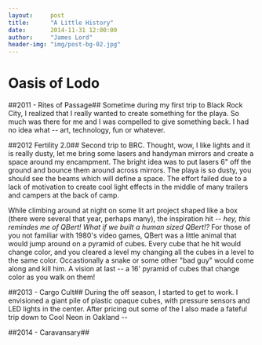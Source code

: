 ```yaml
---
layout:     post
title:      "A Little History"
date:       2014-11-31 12:00:00
author:     "James Lord"
header-img: "img/post-bg-02.jpg"
---
```


Oasis of Lodo
=============

##2011 - Rites of Passage## 
Sometime during my first trip to Black Rock City, I realized that I really wanted to create something for the playa.  So much was there for me and I was compelled to give something back.  I had no  idea what -- art, technology, fun or whatever.

##2012 Fertility 2.0## 
Second trip to BRC.  Thought, wow, I like lights and it is really dusty, let me bring some lasers and handyman mirrors and create a space around my encampment.  The bright idea was to put lasers 6" off the ground and bounce them around across mirrors.  The playa is so dusty, you should see the beams which will define a space. The effort failed due to a lack of motivation to create cool light effects in the middle of many trailers and campers at the back of camp.  

While climbing around at night on some lit art project shaped like a box (there were several that year, perhaps many), the inspiration hit -- _hey, this remindes me of QBert!  What if we built a human sized QBert!?_  For those of you not familiar with 1980's video games, QBert was a little animal that would jump around on a pyramid of cubes.  Every cube that he hit would change color, and you cleared a level my changing all the cubes in a level to the same color.  Occastionally a snake or some other "bad guy" would come along and kill him.  A vision at last -- a 16' pyramid of cubes that change color as you walk on them!

##2013 - Cargo Cult##
During the off season, I started to get to work.  I envisioned a giant pile of plastic opaque cubes, with pressure sensors and LED lights in the center.  After pricing out some of the   I also made a fateful trip down to Cool Neon in Oakland -- 

##2014 - Caravansary##